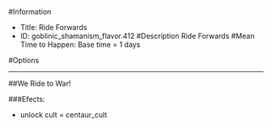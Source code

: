 #Information
 - Title: Ride Forwards
 - ID: goblinic_shamanism_flavor.412
#Description
Ride Forwards
#Mean Time to Happen:
Base time = 1 days

#Options

___
##We Ride to War!

###Efects:<ul><li>unlock cult = centaur_cult</li></ul>
